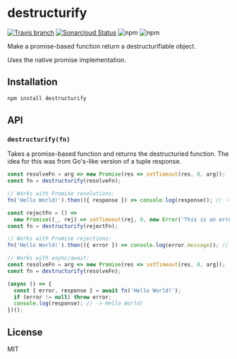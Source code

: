 # destructurify

[![Travis branch](https://img.shields.io/travis/JordanSinko/destructurify/master.svg)](https://travis-ci.org/JordanSinko/destructurify)
[![Sonarcloud Status](https://sonarcloud.io/api/project_badges/measure?project=com.jordansinko.destructurify&metric=alert_status)](https://sonarcloud.io/dashboard?id=com.jordansinko.destructurify)
![npm](https://img.shields.io/npm/dm/destructurify.svg)
![npm](https://img.shields.io/npm/l/destructurify.svg)

Make a promise-based function return a destructurifiable object.

Uses the native promise implementation.

## Installation

```bash
npm install destructurify
```

## API

### `destructurify(fn)`

Takes a promise-based function and returns the destructuried function. The idea for this was from Go's-like version of a tuple response.

```js
const resolveFn = arg => new Promise(res => setTimeout(res, 0, arg));
const fn = destructurify(resolveFn);

// Works with Promise resolutions:
fn('Hello World!').then(({ response }) => console.log(response)); // -> Hello World!

const rejectFn = () =>
  new Promise((_, rej) => setTimeout(rej, 0, new Error('This is an error!')));
const fn = destructurify(rejectFn);

// Works with Promise rejections:
fn('Hello World!').then(({ error }) => console.log(error.message)); // -> This is an error!

// Works with async/await:
const resolveFn = arg => new Promise(res => setTimeout(res, 0, arg));
const fn = destructurify(resolveFn);

(async () => {
  const { error, response } = await fn('Hello World!');
  if (error != null) throw error;
  console.log(response); // -> Hello World!
})();
```

## License

MIT
